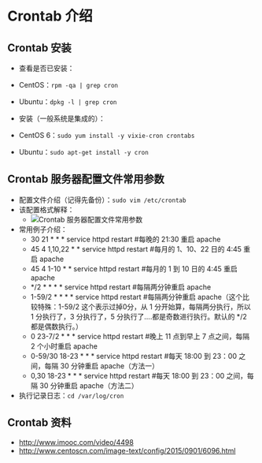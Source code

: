 # Crontab 介绍


## Crontab 安装

- 查看是否已安装：
 - CentOS：`rpm -qa | grep cron`
 - Ubuntu：`dpkg -l | grep cron`

- 安装（一般系统是集成的）：
 - CentOS 6：`sudo yum install -y vixie-cron crontabs`
 - Ubuntu：`sudo apt-get install -y cron`

## Crontab 服务器配置文件常用参数

- 配置文件介绍（记得先备份）：`sudo vim /etc/crontab`
 - 该配置格式解释：
    - ![Crontab 服务器配置文件常用参数](../images/Crontab-a-1.jpg)
 - 常用例子介绍：
    - 30 21 * * * service httpd restart         #每晚的 21:30 重启 apache
    - 45 4 1,10,22 * * service httpd restart    #每月的 1、10、22 日的 4:45 重启 apache
    - 45 4 1-10 * * service httpd restart       #每月的 1 到 10 日的 4:45 重启 apache
    - */2 * * * * service httpd restart         #每隔两分钟重启 apache
    - 1-59/2 * * * * service httpd restart      #每隔两分钟重启 apache（这个比较特殊：1-59/2 这个表示过掉0分，从 1 分开始算，每隔两分执行，所以 1 分执行了，3 分执行了，5 分执行了....都是奇数进行执行。默认的 */2 都是偶数执行。）
    - 0 23-7/2 * * * service httpd restart      #晚上 11 点到早上 7 点之间，每隔 2 个小时重启 apache
    - 0-59/30 18-23 * * * service httpd restart #每天 18:00 到 23：00 之间，每隔 30 分钟重启 apache（方法一）
    - 0,30 18-23 * * * service httpd restart    #每天 18:00 到 23：00 之间，每隔 30 分钟重启 apache（方法二）
- 执行记录日志：`cd /var/log/cron`

## Crontab 资料

- <http://www.imooc.com/video/4498> 
- <http://www.centoscn.com/image-text/config/2015/0901/6096.html> 
